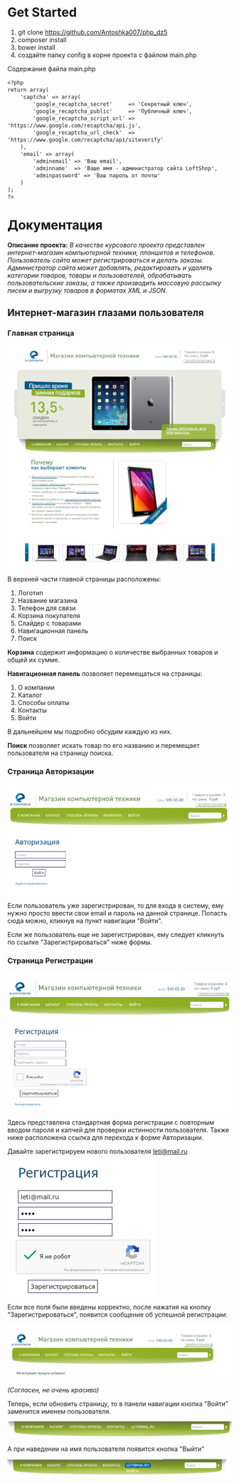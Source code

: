 # Get Started

1. git clone https://github.com/Antoshka007/php_dz5
2. composer install
3. bower install
4. создайте папку config в корне проекта с файлом main.php

Содержание файла main.php

```
<?php
return array(
    'captcha' => array(
        'google_recaptcha_secret'     => 'Секретный ключ',
        'google_recaptcha_public'     => 'Публичный ключ',
        'google_recaptcha_script_url' => 'https://www.google.com/recaptcha/api.js',
        'google_recaptcha_url_check'  => 'https://www.google.com/recaptcha/api/siteverify'
    ),
    'email' => array(
        'adminemail' => 'Ваш email',
        'adminname'  => 'Ваше имя - администратор сайта LoftShop',
        'adminpassword' => 'Ваш пароль от почты'
    )
);
?>
```

# Документация

**Описание проекта:** *В качестве курсового проекта представлен интернет-магазин компьютерной техники, планшетов и
телефонов. Пользователь сайта может регистрироваться и делать заказы. Администратор сайта может добавлять, редактировать 
и удалять категории товаров, товары и пользователей, обрабатывать пользовательские заказы, а также производить массовую 
рассылку писем и выгрузку товаров в форматах XML и JSON.*

## Интернет-магазин глазами пользователя

### Главная страница 

![Главная страница](/presentation/main_page.jpg "Главная страница")

В верхней части главной страницы расположены: 

1. Логотип
2. Название магазина
3. Телефон для связи
4. Корзина покупателя
5. Слайдер с товарами
6. Навигационная панель
7. Поиск

**Корзина** содержит информацию о количестве выбранных товаров и общей их сумме.
 
**Навигационная панель** позволяет перемещаться на страницы:

1. О компании
2. Каталог
3. Способы оплаты
4. Контакты
5. Войти

В дальнейшем мы подробно обсудим каждую из них.

**Поиск** позволяет искать товар по его названию и перемещает пользователя на страницу поиска.

### Страница Авторизации

![Страница Авторизации](/presentation/auth_page.jpg "Страница Авторизации")

Если пользователь уже зарегистрирован, то для входа в систему, ему нужно просто ввести свои email и пароль на данной
странице. Попасть сюда можно, кликнув на пункт навигации "Войти". 

Если же пользователь еще не зарегистрирован, ему следует кликнуть по ссылке "Зарегистрироваться" ниже формы.

### Страница Регистрации

![Страница Регистрации](/presentation/reg_page.jpg "Страница Регистрации")

Здесь представлена стандартная форма регистрации с повторным вводом пароля и капчей для проверки 
истинности пользователя. Также ниже расположена ссылка для перехода к форме Авторизации. 

Давайте зарегистрируем нового пользователя leti@mail.ru

![Регистрация нового пользователя](/presentation/reg_leti.jpg "Регистрация нового пользователя")

Если все поля были введены корректно, после нажатия на кнопку "Зарегистрироваться", появится сообщение 
об успешной регистрации:

![Регистрации прошла успешно](/presentation/reg_success.jpg "Регистрации прошла успешно")

*(Согласен, не очень красиво)*

Теперь, если обновить страницу, то в панели навигации кнопка "Войти" заменится именем пользователя.

![Навигационная панель после авторизации](/presentation/auth_nav.jpg "Навигационная панель после авторизации")

А при наведении на имя пользователя появится кнопка "Выйти"

![Кнопка выход при наведении на email](/presentation/auth_nav_hover.png)





